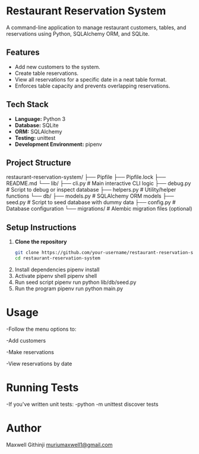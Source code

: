 # Restaurant Reservation System

A command-line application to manage restaurant customers, tables, and reservations using Python, SQLAlchemy ORM, and SQLite.

##  Features

- Add new customers to the system.
- Create table reservations.
- View all reservations for a specific date in a neat table format.
- Enforces table capacity and prevents overlapping reservations.

##  Tech Stack

- **Language:** Python 3
- **Database:** SQLite
- **ORM:** SQLAlchemy
- **Testing:** unittest
- **Development Environment:** pipenv

##  Project Structure
restaurant-reservation-system/
├── Pipfile
├── Pipfile.lock
├── README.md
└── lib/
├── cli.py # Main interactive CLI logic
├── debug.py # Script to debug or inspect database
├── helpers.py # Utility/helper functions
└── db/
├── models.py # SQLAlchemy ORM models
├── seed.py # Script to seed database with dummy data
├── config.py # Database configuration
└── migrations/ # Alembic migration files (optional)

##  Setup Instructions

1. **Clone the repository**
   ```bash
   git clone https://github.com/your-username/restaurant-reservation-system.git
   cd restaurant-reservation-system
2. Install dependencies
    pipenv install
3. Activate pipenv shell
    pipenv shell
4. Run seed script
    pipenv run python lib/db/seed.py
5. Run the program
    pipenv run python main.py
# Usage
-Follow the menu options to:

-Add customers

-Make reservations

-View reservations by date

# Running Tests
-If you've written unit tests:
-python -m unittest discover tests
# Author
Maxwell Githinji
muriumaxwell1@gmail.com



